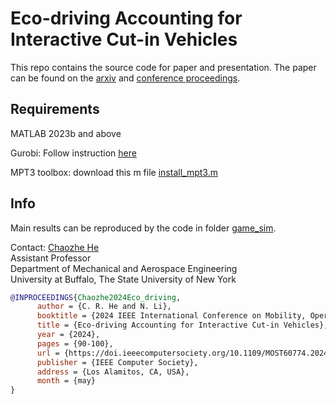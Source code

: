 # Eco-driving Accounting for Interactive Cut-in Vehicles
This repo contains the source code for paper and presentation.
The paper can be found on the [arxiv](https://arxiv.org/abs/2405.05353) and [conference proceedings](https://www.computer.org/csdl/proceedings-article/most/2024/077300a090/1Z05HNyBz9K).

## Requirements
MATLAB 2023b and above
 
Gurobi: Follow instruction [here](https://support.gurobi.com/hc/en-us/articles/4533938303505-How-do-I-install-Gurobi-for-Matlab)

MPT3 toolbox: download this m file [install_mpt3.m](https://www.mpt3.org/Main/Installation?action=download&upname=install_mpt3.m)

## Info

Main results can be reproduced by the code in folder [game_sim](examples\game_sim).


Contact: 
[Chaozhe He](https://www.buffalo.edu/~chaozheh/) \
Assistant Professor \
Department of Mechanical and Aerospace Engineering \
University at Buffalo, The State University of New York

```bibtex
@INPROCEEDINGS{Chaozhe2024Eco_driving,
      author = {C. R. He and N. Li},
      booktitle = {2024 IEEE International Conference on Mobility, Operations, Services and Technologies (MOST)},
      title = {Eco-driving Accounting for Interactive Cut-in Vehicles},
      year = {2024},
      pages = {90-100},
      url = {https://doi.ieeecomputersociety.org/10.1109/MOST60774.2024.00018},
      publisher = {IEEE Computer Society},
      address = {Los Alamitos, CA, USA},
      month = {may}
}
```
